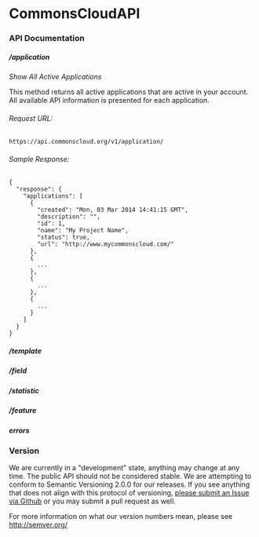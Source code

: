 # CommonsCloudAPI


### API Documentation

##### /application

*Show All Active Applications*

This method returns all active applications that are active in your account. All available API information is presented for each application.

###### Request URL:

```
https://api.commonscloud.org/v1/application/
```

###### Sample Response:

```
{
  "response": {
    "applications": [
      {
        "created": "Mon, 03 Mar 2014 14:41:15 GMT",
        "description": "",
        "id": 1,
        "name": "My Project Name",
        "status": true,
        "url": "http://www.mycommonscloud.com/"
      },
      {
        ...
      },
      {
        ...
      },
      {
        ...
      }
    ]
  }
}
```

##### /template

##### /field

##### /statistic

##### /feature

##### errors


### Version

We are currently in a "development" state, anything may change at any time. The public API should not be considered stable. We are attempting to conform to Semantic Versioning 2.0.0 for our releases. If you see anything that does not align with this protocol of versioning, [please submit an Issue via Github](https://github.com/CommonsCloud/CommonsCloudAPI/issues) or you may submit a pull request as well.

For more information on what our version numbers mean, please see http://semver.org/